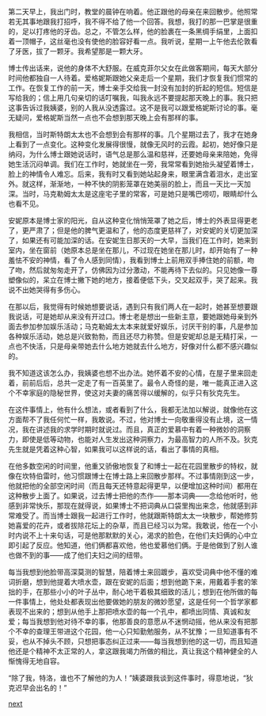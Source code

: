 
第二天早上，我出门时，教堂的晨钟在响着。他正跟他的母亲在来回散步。他照常若无其事地跟我打招呼，我不得不给了他一个回答。我想，我打的那一巴掌是很重的，足以打疼他的牙齿。总之，不管怎么样，他的脸裹在一条黑绸手绢里，上面扣着一顶帽子，这丝毫也没有使他的脸容好看一点。我听说，星期一上午他去伦敦看了牙医，拔了一颗牙。我希望那是一颗大牙。

博士传出话来，说他的身体不大舒服。在威克菲尔父女在此做客期间，每天大部分时间他都独自一人待着。爱格妮斯跟她父亲走后一个星期，我们才恢复我们惯常的工作。在恢复工作的前一天，博士亲手交给我一封没有加封的折起的短信。短信是写给我的；信上用几句亲切的话叮嘱我，叫我永远不要提起那天晚上的事。我只把这事告诉过我姨婆，别的人我从没透露过。这不是我可以跟爱格妮斯讨论的事。毫无疑问，爱格妮斯当然一点也不会想到那天晚上会有那样的事。

我相信，当时斯特朗太太也不会想到会有那样的事。几个星期过去了，我才在她身上看到了一点变化。这种变化发展得很慢，就像无风时的云霞。起初，她好像只是纳闷，为什么博士跟她说话时，语气总是那么温和慈祥，还要她母亲来陪她，免得她生活沉闷单调。我们在工作时，她就坐在一旁，我常常看到她抬头凝望着博士，脸上的神情令人难忘。后来，我有时又看到她站起身来，眼里满含着泪水，走出室外。就这样，渐渐地，一种不快的阴影笼罩在她美丽的脸上，而且一天比一天加深。当时，马克勒姆太太是这座宅子里的常客，可是她只是嘴巴唠叨，眼睛却什么也看不见。

安妮原本是博士家的阳光，自从这种变化悄悄笼罩了她之后，博士的外表显得更老了，更严肃了；但是他的脾气更温和了，他的态度更慈祥了，对安妮的关切更加深了，如果还有可能加深的话。在安妮生日那天的一大早，当我们在工作时，她来到室内，坐在窗前（她原本总是坐在那儿，不过现在她坐在那儿时，却开始有了一种羞怯不安的神情，看了令人感到同情），我看到博士上前用双手捧住她的前额，吻了吻，然后就匆匆走开了，仿佛因为过分激动，不能再待下去似的。只见她像一尊塑像似的，呆立在博士撇下她的地方，接着便低下头，交叉起双手，哭了起来。我说不出她哭得有多伤心。

在那以后，我觉得有时候她想要说话，遇到只有我们两人在一起时，她甚至想要跟我说话，可是她却从来没有开过口。博士老是想出一些新主意，要她跟她母亲到外面去参加参加娱乐活动；马克勒姆太太本来就爱好娱乐，讨厌干别的事，凡是参加各种娱乐活动，她总是兴致勃勃，而且还尽力称赞。但是安妮却总是无精打采，一点也不快活，只是母亲带她去什么地方她就去什么地方，好像对什么都不感兴趣似的。

我不知道这该怎么办，我姨婆也想不出办法。她怀着不安的心情，在屋子里来回走着，前前后后，总共一定走了有一百英里了。最令人奇怪的是，唯一能真正进入这个不幸家庭的隐秘世界，使这对夫妻的痛苦得以缓解的，似乎只有狄克先生。

在这件事情上，他有什么想法，或者看到了什么，我都无法加以解说，就像他在这方面帮不了我任何忙一样，我敢说。不过，他对博士一向敬重得没有止境，这一情况，我在讲述我的求学时期时就说过。而且，真正的爱慕中有着一种微妙的洞察力，即使是低等动物，也能对人生发出这种洞察力，为最高智力的人所不及。狄克先生就是凭着这种心智，如果我可以这样说的话，看出了事情的真相。

在他多数空闲的时间里，他重又骄傲地恢复了和博士一起在花园里散步的特权，就像在坎特伯雷时，他习惯跟博士在博士路上来回散步那样。不过事情刚到这一步，他就把他的全部空闲时间（而且每天还特意起得更早，以便增加这种时间）都用在这种散步上面了。如果说，过去博士把他的杰作——那本词典——念给他听时，他感到非常快乐，那现在就得说，如果博士不把词典从口袋里掏出来念，他就感到非常难受了。而当博士跟我一起进行工作时，他就跟斯特朗太太一块散步，帮她修剪她喜爱的花卉，或者拔除花坛上的杂草，而且已经习以为常。我敢说，他在一个小时内说不上十来句话，可是他那默默的关心，渴求的脸色，在他们夫妇俩的心中立即引起了反应。他知道，他们俩都喜欢他，他也爱慕他们俩。于是他做到了别人谁也做不到的事——成了他们夫妇之间的纽带。

每当我想到他脸带高深莫测的智慧，陪着博士来回踱步，喜欢受词典中他不懂的难词折磨，想到他提着大喷水壶，跟在安妮的后面；想到他跪下来，用戴着手套的笨拙的手，在那些小小的叶子丛中，耐心地干着极其细致的活儿；想到在他所做的每一件事情上，他处处都表现出他要做她的朋友的微妙愿望，这是任何一个哲学家都表现不出来的；想到从他手上那把喷水壶的每一个孔中，都喷出同情、真诚和友爱；每当我想到他对待不幸的事，他那善良的意愿从不迷惘动摇，他从来没有把那个不幸的查理王带进这个花园，他一心只知勤勉服务，从不犹豫；一旦知道事有不妥，也从不掉头不顾，只想把事态纠正过来——每当我想到他的这一切，而且知道他还是个精神不太正常的人，拿这跟我竭力所做的相比，真让我这个精神健全的人惭愧得无地自容。

“除了我，特洛，谁也不了解他的为人！”姨婆跟我谈到这件事时，得意地说，“狄克迟早会出名的！”

[next](page551.md)